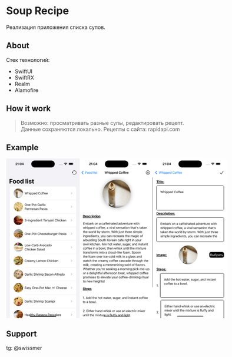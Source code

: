 # Soup Recipe

Реализация приложения списка супов.

## About

Стек технологий:

* SwiftUI
* SwiftRX
* Realm
* Alamofire

## How it work

> Возможно: просматривать разные супы, редактировать рецепт. Данные сохраняются локально. Рецепты с сайта: rapidapi.com

## Example

<div style="display: flex; justify-content: space-around;">
  <img src="./misc/images/1.png" width="200">
  <img src="./misc/images/2.png" width="200">
  <img src="./misc/images/3.png" width="200">
</div>

## Support

tg: @swissmer